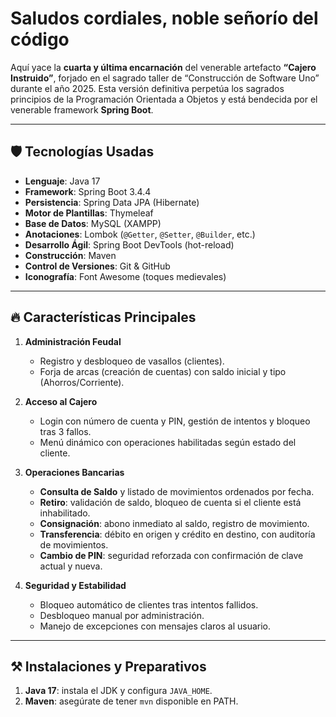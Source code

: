 # Saludos cordiales, noble señorío del código  

Aquí yace la **cuarta y última encarnación** del venerable artefacto **“Cajero Instruido”**, forjado en el sagrado taller de “Construcción de Software Uno” durante el año 2025. Esta versión definitiva perpetúa los sagrados principios de la Programación Orientada a Objetos y está bendecida por el venerable framework **Spring Boot**.

---

## 🛡️ Tecnologías Usadas  

- **Lenguaje**: Java 17  
- **Framework**: Spring Boot 3.4.4  
- **Persistencia**: Spring Data JPA (Hibernate)  
- **Motor de Plantillas**: Thymeleaf  
- **Base de Datos**: MySQL (XAMPP)  
- **Anotaciones**: Lombok (`@Getter`, `@Setter`, `@Builder`, etc.)  
- **Desarrollo Ágil**: Spring Boot DevTools (hot-reload)  
- **Construcción**: Maven  
- **Control de Versiones**: Git & GitHub  
- **Iconografía**: Font Awesome (toques medievales)  

---

## 🔥 Características Principales  

1. **Administración Feudal**  
   - Registro y desbloqueo de vasallos (clientes).  
   - Forja de arcas (creación de cuentas) con saldo inicial y tipo (Ahorros/Corriente).  

2. **Acceso al Cajero**  
   - Login con número de cuenta y PIN, gestión de intentos y bloqueo tras 3 fallos.  
   - Menú dinámico con operaciones habilitadas según estado del cliente.  

3. **Operaciones Bancarias**  
   - **Consulta de Saldo** y listado de movimientos ordenados por fecha.  
   - **Retiro**: validación de saldo, bloqueo de cuenta si el cliente está inhabilitado.  
   - **Consignación**: abono inmediato al saldo, registro de movimiento.  
   - **Transferencia**: débito en origen y crédito en destino, con auditoría de movimientos.  
   - **Cambio de PIN**: seguridad reforzada con confirmación de clave actual y nueva.

4. **Seguridad y Estabilidad**  
   - Bloqueo automático de clientes tras intentos fallidos.  
   - Desbloqueo manual por administración.  
   - Manejo de excepciones con mensajes claros al usuario.

---

## ⚒️ Instalaciones y Preparativos  

1. **Java 17**: instala el JDK y configura `JAVA_HOME`.  
2. **Maven**: asegúrate de tener `mvn` disponible en PATH.  
